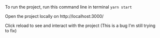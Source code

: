 To run the project, run this command line in terminal
`yarn start`

Open the project locally on http://localhost:3000/

Click reload to see and interact with the project (This is a bug I'm still trying to fix)
